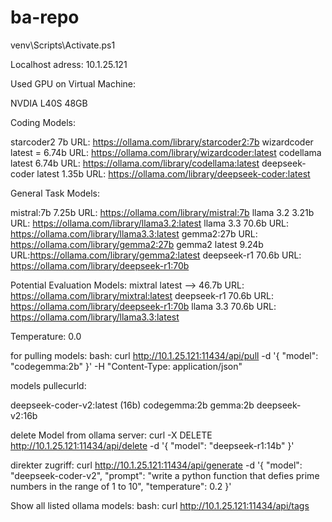 # ba-repo
venv\Scripts\Activate.ps1

Localhost adress: 10.1.25.121

Used GPU on Virtual Machine:

NVDIA L40S 48GB


Coding Models:

starcoder2 7b URL: https://ollama.com/library/starcoder2:7b
wizardcoder latest = 6.74b URL: https://ollama.com/library/wizardcoder:latest
codellama latest 6.74b URL: https://ollama.com/library/codellama:latest
deepseek-coder latest 1.35b URL: https://ollama.com/library/deepseek-coder:latest


General Task Models:

mistral:7b 7.25b URL: https://ollama.com/library/mistral:7b 
llama 3.2 3.21b URL: https://ollama.com/library/llama3.2:latest
llama 3.3 70.6b URL: https://ollama.com/library/llama3.3:latest
gemma2:27b URL: https://ollama.com/library/gemma2:27b
gemma2 latest 9.24b URL:https://ollama.com/library/gemma2:latest
deepseek-r1 70.6b URL: https://ollama.com/library/deepseek-r1:70b



Potential Evaluation Models:
mixtral latest --> 46.7b URL: https://ollama.com/library/mixtral:latest
deepseek-r1 70.6b URL: https://ollama.com/library/deepseek-r1:70b
llama 3.3 70.6b URL: https://ollama.com/library/llama3.3:latest

Temperature: 0.0

for pulling models:
bash: curl http://10.1.25.121:11434/api/pull -d '{ "model": "codegemma:2b" }' -H "Content-Type: application/json"


models pullecurld:


deepseek-coder-v2:latest (16b)
codegemma:2b
gemma:2b
deepseek-v2:16b


delete Model from ollama server:
curl -X DELETE http://10.1.25.121:11434/api/delete -d '{ "model": "deepseek-r1:14b" }'


direkter zugriff:
curl http://10.1.25.121:11434/api/generate -d '{
  "model": "deepseek-coder-v2",
  "prompt": "write a python function that defies prime numbers in the range of 1 to 10",
  "temperature": 0.2
}'

Show all listed ollama models:
bash: curl http://10.1.25.121:11434/api/tags

